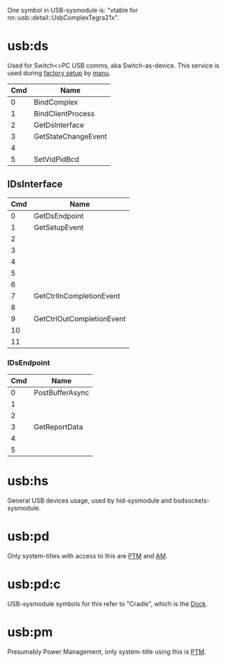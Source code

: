 One symbol in USB-sysmodule is: "vtable for
nn::usb::detail::UsbComplexTegra21x".

# usb:ds

Used for Switch\<\>PC USB comms, aka Switch-as-device. This service is
used during [factory setup](Factory%20Setup.md "wikilink") by
[manu](Manu%20Services.md "wikilink").

| Cmd | Name                |
| --- | ------------------- |
| 0   | BindComplex         |
| 1   | BindClientProcess   |
| 2   | GetDsInterface      |
| 3   | GetStateChangeEvent |
| 4   |                     |
| 5   | SetVidPidBcd        |

## IDsInterface

| Cmd | Name                      |
| --- | ------------------------- |
| 0   | GetDsEndpoint             |
| 1   | GetSetupEvent             |
| 2   |                           |
| 3   |                           |
| 4   |                           |
| 5   |                           |
| 6   |                           |
| 7   | GetCtrlInCompletionEvent  |
| 8   |                           |
| 9   | GetCtrlOutCompletionEvent |
| 10  |                           |
| 11  |                           |

### IDsEndpoint

| Cmd | Name            |
| --- | --------------- |
| 0   | PostBufferAsync |
| 1   |                 |
| 2   |                 |
| 3   | GetReportData   |
| 4   |                 |
| 5   |                 |

# usb:hs

General USB devices usage, used by hid-sysmodule and
bsdsockets-sysmodule.

# usb:pd

Only system-titles with access to this are
[PTM](PTM%20services.md "wikilink") and
[AM](AM%20services.md "wikilink").

# usb:pd:c

USB-sysmodule symbols for this refer to "Cradle", which is the
[Dock](Dock.md "wikilink").

# usb:pm

Presumably Power Management, only system-title using this is
[PTM](PTM%20services.md "wikilink").
